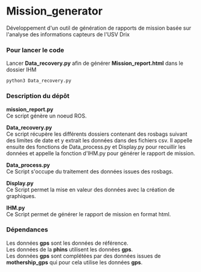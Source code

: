 # Mission_generator

Développement d'un outil de génération de rapports de mission basée sur l'analyse des informations capteurs de l'USV Drix 


### Pour lancer le code

Lancer **Data_recovery.py** afin de générer **Mission_report.html** dans le dossier IHM

```
python3 Data_recovery.py
```

### Description du dépôt

**mission_report.py**  
Ce script génère un noeud ROS.

**Data_recovery.py**  
Ce script récupère les différents dossiers contenant des rosbags suivant des limites de date et y extrait les données dans des fichiers csv.
Il appelle ensuite des fonctions de Data_process.py et Display.py pour recuillir les données et appelle la fonction d'IHM.py pour générer le rapport de mission.

**Data_process.py**  
Ce Script s'occupe du traitement des données issues des rosbags.

**Display.py**  
Ce Script permet la mise en valeur des données avec la création de graphiques.

**IHM.py**  
Ce Script permet de générer le rapport de mission en format html.



### Dépendances
Les données **gps** sont les données de référence.  
Les données de la **phins** utilisent les données **gps**.  
Les données **gps** sont complétées par des données issues de **mothership_gps** qui pour cela utilise les données **gps**.
